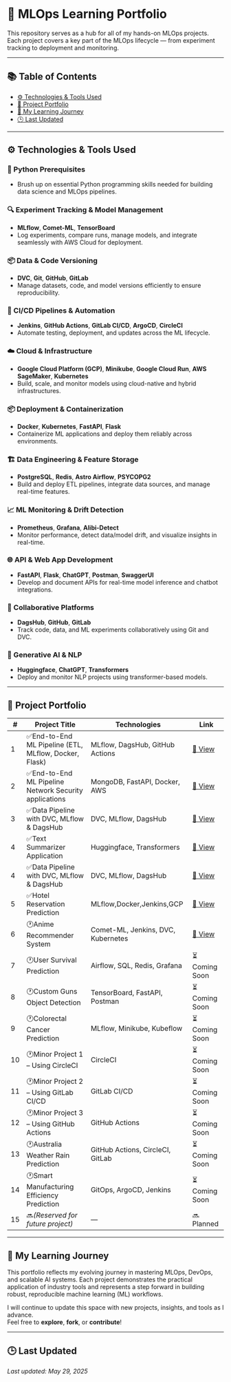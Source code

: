 
# 🧠 MLOps Learning Portfolio

This repository serves as a hub for all of my hands-on MLOps projects. Each project covers a key part of the MLOps lifecycle — from experiment tracking to deployment and monitoring.

---

## 📚 Table of Contents

- [⚙️ Technologies & Tools Used](#️-technologies--tools-used)
- [📁 Project Portfolio](#-project-portfolio)
- [🧭 My Learning Journey](#-my-learning-journey)
- [🕒 Last Updated](#last-updated)

---

## ⚙️ Technologies & Tools Used

### 🐍 Python Prerequisites
- Brush up on essential Python programming skills needed for building data science and MLOps pipelines.

### 🔍 Experiment Tracking & Model Management
- **MLflow**, **Comet-ML**, **TensorBoard**
- Log experiments, compare runs, manage models, and integrate seamlessly with AWS Cloud for deployment.

### 📦 Data & Code Versioning
- **DVC**, **Git**, **GitHub**, **GitLab**
- Manage datasets, code, and model versions efficiently to ensure reproducibility.

### 🔁 CI/CD Pipelines & Automation
- **Jenkins**, **GitHub Actions**, **GitLab CI/CD**, **ArgoCD**, **CircleCI**
- Automate testing, deployment, and updates across the ML lifecycle.

### ☁️ Cloud & Infrastructure
- **Google Cloud Platform (GCP)**, **Minikube**, **Google Cloud Run**, **AWS SageMaker**, **Kubernetes**
- Build, scale, and monitor models using cloud-native and hybrid infrastructures.

### 📦 Deployment & Containerization
- **Docker**, **Kubernetes**, **FastAPI**, **Flask**
- Containerize ML applications and deploy them reliably across environments.

### 🏗️ Data Engineering & Feature Storage
- **PostgreSQL**, **Redis**, **Astro Airflow**, **PSYCOPG2**
- Build and deploy ETL pipelines, integrate data sources, and manage real-time features.

### 📈 ML Monitoring & Drift Detection
- **Prometheus**, **Grafana**, **Alibi-Detect**
- Monitor performance, detect data/model drift, and visualize insights in real-time.

### 🌐 API & Web App Development
- **FastAPI**, **Flask**, **ChatGPT**, **Postman**, **SwaggerUI**
- Develop and document APIs for real-time model inference and chatbot integrations.

### 🤝 Collaborative Platforms
- **DagsHub**, **GitHub**, **GitLab**
- Track code, data, and ML experiments collaboratively using Git and DVC.

### 🤖 Generative AI & NLP
- **Huggingface**, **ChatGPT**, **Transformers**
- Deploy and monitor NLP projects using transformer-based models.

---

## 📁 Project Portfolio

| # | Project Title | Technologies | Link |
|--|---------------|--------------|------|
| 1 |✅End-to-End ML Pipeline (ETL, MLflow, Docker, Flask) | MLflow, DagsHub, GitHub Actions | [🔗 View](https://github.com/Nahidzeinali-web/End_to_End_Pipeline-Project1) |
| 2 |✅End-to-End ML Pipeline Network Security applications | MongoDB, FastAPI, Docker, AWS | [🔗 View](https://github.com/Nahidzeinali-web/End-to-End_Pipeline_Project2) |
| 3 |✅Data Pipeline with DVC, MLflow & DagsHub | DVC, MLflow, DagsHub | [🔗 View](https://dagshub.com/nahidzeinali2021/End-to-End_Pipeline_Project2) |
| 4 |✅Text Summarizer Application | Huggingface, Transformers | [🔗 View](https://github.com/Nahidzeinali-web/End_to_End_Pipeline-Project3) |
| 4 |✅Data Pipeline with DVC, MLflow & DagsHub | DVC, MLflow, DagsHub | [🔗 View](https://dagshub.com/nahidzeinali2021/End-to-End_Pipeline_Project2) |
| 5 |✅Hotel Reservation Prediction  | MLflow,Docker,Jenkins,GCP | [🔗 View](https://github.com/Nahidzeinali-web/End_to_End_-DataScience-Project5) |
| 6 |🕐Anime Recommender System  | Comet-ML, Jenkins, DVC, Kubernetes | [🔗 View](https://github.com/Nahidzeinali-web/End_to_End_DataScientist_project6) |
| 7 |🕐User Survival Prediction  | Airflow, SQL, Redis, Grafana | ⏳ Coming Soon |
| 8 |🕐Custom Guns Object Detection | TensorBoard, FastAPI, Postman | ⏳ Coming Soon |
| 9 |🕐Colorectal Cancer Prediction  | MLflow, Minikube, Kubeflow | ⏳ Coming Soon |
| 10 |🕐Minor Project 1 – Using CircleCI | CircleCI | ⏳ Coming Soon |
| 11 |🕐Minor Project 2 – Using GitLab CI/CD | GitLab CI/CD | ⏳ Coming Soon |
| 12 |🕐Minor Project 3 – Using GitHub Actions | GitHub Actions | ⏳ Coming Soon |
| 13 |🕐Australia Weather Rain Prediction | GitHub Actions, CircleCI, GitLab | ⏳ Coming Soon |
| 14 |🕐Smart Manufacturing Efficiency Prediction | GitOps, ArgoCD, Jenkins | ⏳ Coming Soon |
| 15 |🔜*(Reserved for future project)* | — | 🔜 Planned |

---

## 🧭 My Learning Journey

This portfolio reflects my evolving journey in mastering MLOps, DevOps, and scalable AI systems. Each project demonstrates the practical application of industry tools and represents a step forward in building robust, reproducible machine learning (ML) workflows.

I will continue to update this space with new projects, insights, and tools as I advance.  
Feel free to **explore**, **fork**, or **contribute**!

---

## 🕒 Last Updated

_Last updated: May 29, 2025_

